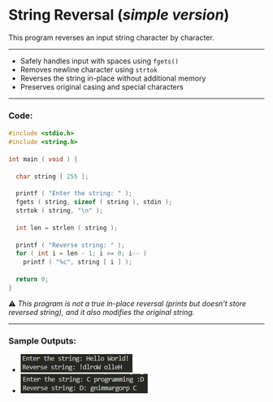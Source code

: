 # String Reversal (*simple version*)
This program reverses an input string character by character.

---
- Safely handles input with spaces using  `fgets()`
- Removes newline character using `strtok`
- Reverses the string in-place without additional memory
- Preserves original casing and special characters

---
### Code:
```c
#include <stdio.h>
#include <string.h>

int main ( void ) {

  char string [ 255 ];

  printf ( "Enter the string: " );
  fgets ( string, sizeof ( string ), stdin );
  strtok ( string, "\n" );

  int len = strlen ( string );

  printf ( "Reverse string: " );
  for ( int i = len - 1; i >= 0; i-- )
    printf ( "%c", string [ i ] );

  return 0;
}
```
:warning:
*This program is not a true in-place reversal (prints but doesn't store reversed string), and it also modifies the original string.* 

---

### Sample Outputs:
- ![sample output 1](https://github.com/zoreladrean/C-language-codes/blob/main/reverse_a_string/simple_version/sampleOutput1.PNG)
- ![sample output 2](https://github.com/zoreladrean/C-language-codes/blob/main/reverse_a_string/simple_version/sampleOutput2.PNG)